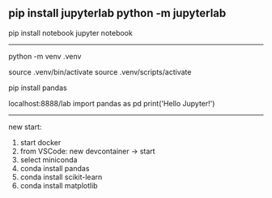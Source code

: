 pip install jupyterlab
python -m jupyterlab
--------------------------
pip install notebook
jupyter notebook

-----------------------

python -m venv .venv 

source .venv/bin/activate
source .venv/scripts/activate

pip install pandas

localhost:8888/lab
import pandas as pd
print('Hello Jupyter!')

------
new start:
1. start docker
2. from VSCode: new devcontainer -> start 
3. select miniconda
4. conda install pandas
5. conda install scikit-learn
6. conda install matplotlib




